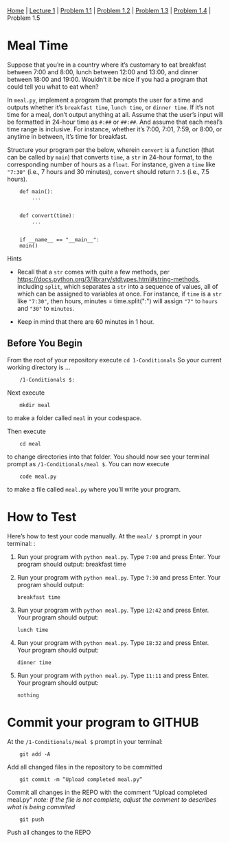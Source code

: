 [Home](../README.md) | [Lecture 1](1-Conditionals.md) | [Problem 1.1](PROBLEM1.1.md) | [Problem 1.2](PROBLEM1.2.md) | [Problem 1.3](PROBLEM1.3.md) | [Problem 1.4](PROBLEM1.4.md) | Problem 1.5

# Meal Time

Suppose that you’re in a country where it’s customary to eat breakfast between 7:00 and 8:00, lunch between 12:00 and 13:00, and dinner between 18:00 and 19:00. Wouldn’t it be nice if you had a program that could tell you what to eat when?

In `meal.py`, implement a program that prompts the user for a time and outputs whether it’s `breakfast time`, `lunch time`, or `dinner time`. If it’s not time for a meal, don’t output anything at all. Assume that the user’s input will be formatted in 24-hour time as `#:##` or `##:##`. And assume that each meal’s time range is inclusive. For instance, whether it’s 7:00, 7:01, 7:59, or 8:00, or anytime in between, it’s time for breakfast.

Structure your program per the below, wherein `convert` is a function (that can be called by `main`) that converts `time`, a `str` in 24-hour format, to the corresponding number of hours as a `float`. For instance, given a `time` like `"7:30"` (i.e., 7 hours and 30 minutes), `convert` should return `7.5` (i.e., 7.5 hours).

    	def main():
    		...


    	def convert(time):
    		...


    	if __name__ == "__main__":
    	main()

Hints

- Recall that a `str` comes with quite a few methods, per <https://docs.python.org/3/library/stdtypes.html#string-methods>, including `split`, which separates a `str` into a sequence of values, all of which can be assigned to variables at once. For instance, if `time` is a `str` like `"7:30"`, then
  hours, minutes = time.split(":")
  will assign `"7"` to `hours` and `"30"` to `minutes`.

- Keep in mind that there are 60 minutes in 1 hour.

## Before You Begin

From the root of your repository execute `cd 1-Conditionals` So your current working directory is ...

    	/1-Conditionals $:

Next execute

    	mkdir meal

to make a folder called `meal` in your codespace.

Then execute

    	cd meal

to change directories into that folder. You should now see your terminal prompt as `/1-Conditionals/meal $`. You can now execute

    	code meal.py

to make a file called `meal.py` where you’ll write your program.

# How to Test

Here’s how to test your code manually. At the `meal/ $` prompt in your terminal: :

1.  Run your program with `python meal.py`. Type `7:00` and press Enter. Your program should output:
    breakfast time
2.  Run your program with `python meal.py`. Type `7:30` and press Enter. Your program should output:

        breakfast time

3.  Run your program with `python meal.py`. Type `12:42` and press Enter. Your program should output:

        lunch time

4.  Run your program with `python meal.py`. Type `18:32` and press Enter. Your program should output:

        dinner time

5.  Run your program with `python meal.py`. Type `11:11` and press Enter. Your program should output:

        nothing

# Commit your program to GITHUB

At the `/1-Conditionals/meal $` prompt in your terminal:

    	git add -A

Add all changed files in the repository to be committed

    	git commit -m “Upload completed meal.py“

Commit all changes in the REPO with the comment “Upload completed meal.py“
_note: If the file is not complete, adjust the comment to describes what is being commited_

    	git push

Push all changes to the REPO
